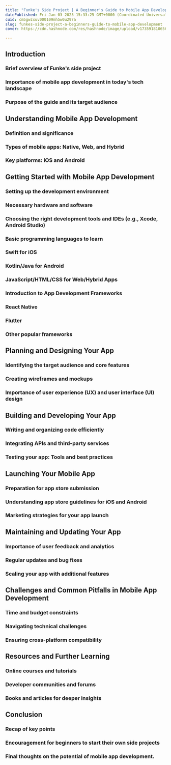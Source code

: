 ```yaml
---
title: "Funke's Side Project | A Beginner's Guide to Mobile App Development"
datePublished: Fri Jan 03 2025 15:33:25 GMT+0000 (Coordinated Universal Time)
cuid: cm5gwzxuv000109mh5w0u297a
slug: funkes-side-project-a-beginners-guide-to-mobile-app-development
cover: https://cdn.hashnode.com/res/hashnode/image/upload/v1735918106562/98378a6b-d675-49ae-a508-b375289ad35d.png

---
```


## Introduction

### Brief overview of Funke's side project

### Importance of mobile app development in today's tech landscape

### Purpose of the guide and its target audience

## Understanding Mobile App Development

### Definition and significance

### Types of mobile apps: Native, Web, and Hybrid

### Key platforms: iOS and Android

## Getting Started with Mobile App Development

### Setting up the development environment

### Necessary hardware and software

### Choosing the right development tools and IDEs (e.g., Xcode, Android Studio)

### Basic programming languages to learn

### Swift for iOS

### Kotlin/Java for Android

### JavaScript/HTML/CSS for Web/Hybrid Apps

### Introduction to App Development Frameworks

### React Native

### Flutter

### Other popular frameworks

## Planning and Designing Your App

### Identifying the target audience and core features

### Creating wireframes and mockups

### Importance of user experience (UX) and user interface (UI) design

## Building and Developing Your App

### Writing and organizing code efficiently

### Integrating APIs and third-party services

### Testing your app: Tools and best practices

## Launching Your Mobile App

### Preparation for app store submission

### Understanding app store guidelines for iOS and Android

### Marketing strategies for your app launch

## Maintaining and Updating Your App

### Importance of user feedback and analytics

### Regular updates and bug fixes

### Scaling your app with additional features

## Challenges and Common Pitfalls in Mobile App Development

### Time and budget constraints

### Navigating technical challenges

### Ensuring cross-platform compatibility

## Resources and Further Learning

### Online courses and tutorials

### Developer communities and forums

### Books and articles for deeper insights

## Conclusion

### Recap of key points

### Encouragement for beginners to start their own side projects

### Final thoughts on the potential of mobile app development.